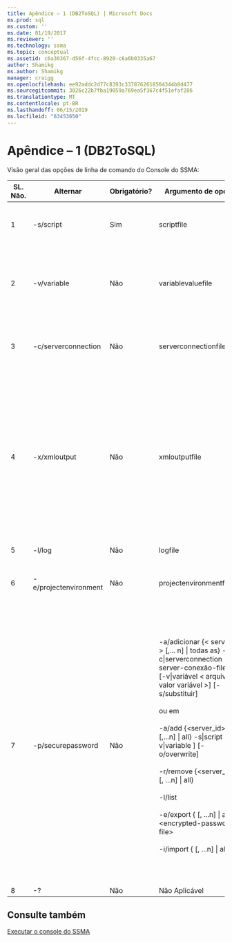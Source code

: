 ```yaml
---
title: Apêndice – 1 (DB2ToSQL) | Microsoft Docs
ms.prod: sql
ms.custom: ''
ms.date: 01/19/2017
ms.reviewer: ''
ms.technology: ssma
ms.topic: conceptual
ms.assetid: c6a30367-d56f-4fcc-8920-c6a6b0335a67
author: Shamikg
ms.author: Shamikg
manager: craigg
ms.openlocfilehash: ee92addc2d77c8393c3378762618504344b8d477
ms.sourcegitcommit: 3026c22b7fba19059a769ea5f367c4f51efaf286
ms.translationtype: MT
ms.contentlocale: pt-BR
ms.lasthandoff: 06/15/2019
ms.locfileid: "63453650"
---
```

# <a name="appendix---1-db2tosql"></a>Apêndice – 1 (DB2ToSQL)
Visão geral das opções de linha de comando do Console do SSMA:  
  
|SL. Não.|Alternar|Obrigatório?|Argumento de opção|Valores permitidos|  
|-----------|----------|-------------|-------------------|--------------------|  
|1|-s/script|Sim|scriptfile|Nome do arquivo XML válido.<br /><br />Arquivo de definição de Script de console.|  
|2|-v/variable|Não|variablevaluefile|Nome do arquivo XML válido.<br /><br />Se as variáveis são usadas no arquivo de script, esse arquivo deve ser especificado.|  
|3|-c/serverconnection|Não|serverconnectionfile|Nome do arquivo XML válido.<br /><br />Esse arquivo contém informações de conexão do servidor.|  
|4|-x/xmloutput|Não|xmloutputfile|Essa opção indica a saída do console no formato XML. Se essa opção não for especificada, a saída padrão está no formato de texto.<br /><br />Se xmloutputfile não for especificado, a saída XML é direcionada para STDOUT.<br /><br />Xmloutputfile é o nome do arquivo no qual a saída do console é gravada no formato XML.|  
|5|-l/log|Não|logfile|Nome de arquivo válido.|  
|6|-e/projectenvironment|Não|projectenvironmentfolder|Nome de pasta válido que contém os arquivos do ambiente de projeto SSMA.|  
|7|-p/securepassword|Não|-a/adicionar {< server_id > [,... n] &#124; todas as} - c&#124;serverconnection < server-conexão-file > [-v&#124;variável < arquivo de valor variável >] [-s/substituir]<br /><br />ou em<br /><br />-a/add {<server_id> [,...n] &#124; all} -s&#124;script <script-file> [-v&#124;variable <variable-value-file>] [-o/overwrite]<br /><br />-r/remove {<server_id> [, ...n] &#124; all}<br /><br />-l/list<br /><br />-e/export {<server-id> [, ...n] &#124; all} <encrypted-password -file><br /><br />-i/import {<server-id> [, ...n] &#124; all} <encrypted-password-file>|Se for especificado, essa opção não deve ser combinada com outras opções.<br /><br />server-id: Uma ID exclusiva fornecida para um servidor {string}<br /><br />arquivo de conexão de servidor: arquivo de definição de servidor (serverconnectionfile ou scriptfile).<br /><br />variable-value-file: Ele é um arquivo de definição de variável e usado no arquivo de conexão de servidor.<br /><br />criptografado--arquivo de senha: É um arquivo do servidor senhas criptografado usando uma frase secreta especificada pelo usuário.|  
|8|-?|Não|Não Aplicável|Não Aplicável|  
  
## <a name="see-also"></a>Consulte também  
[Executar o console do SSMA](https://msdn.microsoft.com/ce63f633-067d-4f04-b8e9-e1abd7ec740b)  
  
